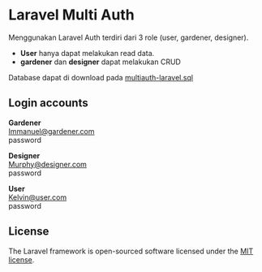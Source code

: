 # Laravel Multi Auth

Menggunakan Laravel Auth terdiri dari 3 role (user, gardener, designer).

- **User** hanya dapat melakukan read data.
- **gardener** dan **designer** dapat melakukan CRUD

Database dapat di download pada [multiauth-laravel.sql](https://github.com/NaufalHafizh/MultiAuth-Laravel/blob/91aa71fc42d89b6e636f3d6d56c8db99433d53b1/multiauth-laravel.sql)

## Login accounts

**Gardener** <br>
Immanuel@gardener.com <br>
password <br>

**Designer** <br>
Murphy@designer.com <br>
password <br>

**User** <br>
Kelvin@user.com <br>
password <br>

## License

The Laravel framework is open-sourced software licensed under the [MIT license](https://opensource.org/licenses/MIT).
